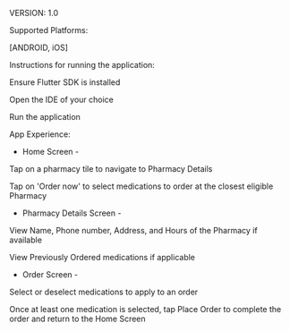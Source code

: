 VERSION: 1.0

Supported Platforms:

[ANDROID, iOS]

Instructions for running the application:

Ensure Flutter SDK is installed

Open the IDE of your choice

Run the application 

App Experience:

- Home Screen -

Tap on a pharmacy tile to navigate to Pharmacy Details 

Tap on 'Order now' to select medications to order at the closest eligible Pharmacy 

- Pharmacy Details Screen - 

View Name, Phone number, Address, and Hours of the Pharmacy if available 

View Previously Ordered medications if applicable 

- Order Screen - 

Select or deselect medications to apply to an order 

Once at least one medication is selected, tap Place Order to complete the order and return to the Home Screen 

